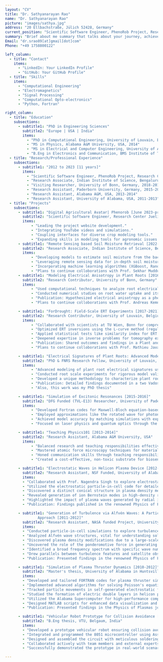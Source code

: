 ```yaml
---
layout: "CV"
title: "Dr. Sathyanarayan Rao"
name: "Dr. Sathyanarayan Rao"
picture: "images/sathya.jpg"
address: "20 Ellbachstraße, Jülich 52428, Germany"
current_position: "Scientific Software Engineer, PhenoRob Project, Research Center, Juelich, Germany"
summary: "Brief about me summary that talks about your journey, achievements, and professional aspirations. This will be a concise version of your professional story, tailored to grab the reader's attention."
Email: "dr.srao89[at]gmail[dot]com"
Phone: "+49 1758800122"

left_column:
  - title: "Contact"
    items:
      - "LinkedIn: Your LinkedIn Profile"
      - "GitHub: Your GitHub Profile"
  - title: "Skills"
    items:
      - "Computational Engineering"
      - "Electromagnetics"
      - "Signal Processing"
      - "Computational Opto-electronics"
      - "Python, Fortran"

right_column:
  - title: "Education"
    subsections:
      - subtitle1: "PhD in Engineering Sciences"
        subtitle2: "Europe | USA | India"
        items:
          - "PhD in Computational Engineering, University of Louvain, Belgium, 2020"
          - "MS in Physics, Alabama A&M University, USA, 2014"
          - "MS in Electrical and Computer Engineering, University of Alabama in Huntsville, USA, 2012"
          - "B.Eng in Electronics and Communication, BMS Institute of Technology, Bengaluru, India, 2010"
  - title: "Research/Professional Experience"
    subsections:
      - subtitle1: "2012 to 2023 [11 years]"
        items:
          - "Scientific Software Engineer, PhenoRob Project, Research Center, Juelich, Germany, 2023-"
          - "Research Associate, Indian Institute of Science, Bengaluru, India, 2022-2023"
          - "Visiting Researcher, University of Bonn, Germany, 2018-2019"
          - "Research Assistant, Paderborn University, Germany, 2015-2016"
          - "Research Assistant, Alabama A&M, USA, 2013-2014"
          - "Research Assistant, University of Alabama, USA, 2011-2013"
  - title: "Projects"
    subsections:
      - subtitle1: "Digital Agricultural Avatar| Phenorob [June 2023-present]"  
        subtitle2: "Scientific Software Engineer, Research Center Juelich, Germany" 
        items:
            - "Leading the project website development."
            - "Integrating YouTube videos and simulations."
            - "Coupling interfaces for diverse crop modeling tools."
            - "Expanding skills in modeling tools for agronomic issues like fertilizer optimization."
      - subtitle1: "Remote Sensing based Soil Moisture Retrieval [2022-present]"
        subtitle2: "Research Associate, Indian Institute of Science, Bengaluru, India"
        items:
            - "Developing models to estimate soil moisture from the backscatter signatures in Berambadi Watershed, Karnataka, India."
            - "Leveraging remote sensing data for in-depth soil moisture level analysis."
            - "Incorporating machine learning algorithms (XGBoost, Random Forest) to enhance the accuracy of soil moisture estimations"
            - "Plans to continue colloborations with Prof. Sekhar Muddu at IISc sometime in the future regarding web application development for the usage of farmers in Berambadi watershed."
      - subtitle1: "Modeling Electrical Anisotropy in Plant Roots [2016-2020]"
        subtitle2: "Research Contributor, University of Bonn, Germany"
        items:
            - "Used computational techniques to analyze root electrical signatures in Geo-electric measurements."
            - "Conducted numerical studies on root water uptake and its impact on electrical signatures."
            - "Publication: Hypothesized electrical anisotropy as a phenotyping parameter at a research conference."
            - "Plans to continue colloborations with Prof. Andreas Kemna at Bonn in near future regarding code development."

      - subtitle1: "ForDrought: Field-Scale ERT Experiments [2017-2021]"
        subtitle2: "Research Contributor, University of Louvain, Belgium"
        items:
            - "Collaborated with scientists at TU Wien, Bonn for comprehensive insights."
            - "Optimized ERT inversions using the L-curve method (regularization)."
            - "Applied statistical tests like similarity index for ERT image validation."
            - "Deepened expertise in inverse problems for tomography experiments."
            - "Publication: Shared outcomes and findings in a Plant and Soil journal."
            - "Plans to continue colloborations with Prof. Mathieu Javaux at Louvain in near future regarding publishing a pending work in ForDrought project."

      - subtitle1: "Electrical Signatures of Plant Roots: Advanced Modeling [2016-2020]"
        subtitle2: "PhD & FNRS Research Fellow, University of Louvain, Belgium"
        items:
            - "Advanced modeling of plant root electrical signatures using finite element analysis."
            - "Conducted root scale experiments for rigorous model validation."
            - "Developed a unique methodology to characterize plant roots' electrical properties."
            - "Publication: Detailed findings documented in a two Vadose zone journal publication."
            - "Also, this work was my PhD thesis"

      - subtitle1: "Simulation of Excitonic Resonances [2015-2016]"
        subtitle2: "DFG Funded (TVL-E13) Researcher, University of Paderborn, Germany"
        items:
            - "Developed Fortran codes for Maxwell-Bloch equation-based simulations of excitonic resonances."
            - "Employed approximations like the rotated wave for photon delay in a two level quantum system."
            - "Achieved model accuracy by matching simulations with experimental data."
            - "Focused on laser physics and quantum optics through the understanding of material behavior when exposed to light."

      - subtitle1: "Teaching Physics101 [2013-2014]"
        subtitle2: "Research Assistant, Alabama A&M University, USA"
        items:
            - "Balanced research and teaching responsibilities effectively."
            - "Mastered atomic force microscopy techniques for material characterization."
            - "Honed communication skills through teaching responsibilities."
            - "Created a cost-effective, non-toxic substrate for biosensing applications."

      - subtitle1: "Electrostatic Waves in Helicon Plasma Device [2012-2013]"
        subtitle2: "Research Assistant, NSF Funded, University of Alabama in Huntsville, USA"
        items:
        - "Collaborated with Prof. Nagendra Singh to explore electrostatic waves in helicon plasma devices."
        - "Utilized the electrostatic particle-in-cell code for detailed analysis."
        - "Discovered a distinct conical structure in plasma density measurements."
        - "Revealed generation of ion Bernstein modes in high-density regions."
        - "Highlighted the impact of plasma waves generated by radial ion beams on plasma plume structure."
        - "Publication: Findings published in the renowned Physics of Plasmas journal."

      - subtitle1: "Generation of Turbulence via Alfvén Waves: A Particle-in-Cell Simulation
               Approach [2011-2012]"
        subtitle2: "Research Assistant, NASA funded Project, University of Alabama in Huntsville, USA"
        items:
        - "Conducted particle-in-cell simulations to explore turbulence caused by Alfvén waves."
        - "Analyzed Alfvén wave structures, vital for understanding solar dynamics."
        - "Discovered plasma density modifications due to a large-scale standing shear Alfvén wave (LS-SAW)."
        - "Uncovered the role of the ponderomotive force in generating non-thermal plasma features."
        - "Identified a broad frequency spectrum with specific wave numbers, hinting at non-local parametric decay."
        - "Drew parallels between turbulence features and satellite observations in space plasmas."
        - "Publication: Presented findings in the renowned Physics of Plasmas journal."

      - subtitle1: "Simulation of Plasma Thruster Dynamics [2010-2012]"
        subtitle2: "Master's thesis, University of Alabama in Huntsville, USA"
        items:
        - "Developed and tailored FORTRAN codes for plasma thruster simulations."
        - "Implemented advanced algorithms for solving Poisson's equations."
        - "Tracked particle movements in self-generated electrostatic fields innovatively."
        - "Studied the formation of electric double layers in helicon plasma devices."
        - "Utilized the Alabama Supercomputer for high-performance computing tasks."
        - "Designed MATLAB scripts for enhanced data visualization and processing."
        - "Publication: Presented findings in the Physics of Plasmas journal."

      - subtitle1: "Vehicular Robot Prototype for Collision Avoidance [2010]"
        subtitle2: "B.Eng thesis, VTU, Belgaum, India"
        items:
        - "Developed a prototype vehicular robot ensuring collision avoidance."
        - "Integrated and programmed the 8051 microcontroller using Assembly language and HDL Verilog."
        - "Designed and assembled the circuit with meticulous soldering techniques."
        - "Collaborated actively with team members and external experts from Bharath Electronics Ltd."
        - "Successfully demonstrated the prototype in real-world scenarios."

---
```


